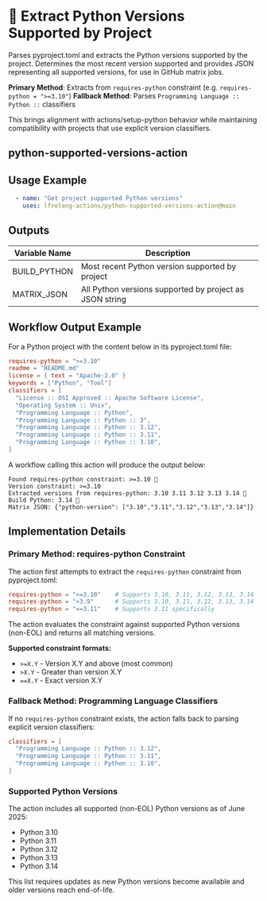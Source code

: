 <!--
# SPDX-License-Identifier: Apache-2.0
# SPDX-FileCopyrightText: 2025 The Linux Foundation
-->

# 🐍 Extract Python Versions Supported by Project

Parses pyproject.toml and extracts the Python versions supported by the
project. Determines the most recent version supported and provides JSON
representing all supported versions, for use in GitHub matrix jobs.

**Primary Method**: Extracts from `requires-python` constraint
(e.g. `requires-python = ">=3.10"`)
**Fallback Method**: Parses `Programming Language :: Python ::` classifiers

This brings alignment with actions/setup-python behavior while maintaining
compatibility with projects that use explicit version classifiers.

## python-supported-versions-action

## Usage Example

<!-- markdownlint-disable MD046 -->

```yaml
  - name: "Get project supported Python versions"
    uses: lfreleng-actions/python-supported-versions-action@main
```

<!-- markdownlint-enable MD046 -->

## Outputs

<!-- markdownlint-disable MD013 -->

| Variable Name | Description                                             |
| ------------- | ------------------------------------------------------- |
| BUILD_PYTHON  | Most recent Python version supported by project         |
| MATRIX_JSON   | All Python versions supported by project as JSON string |

<!-- markdownlint-enable MD013 -->

## Workflow Output Example

For a Python project with the content below in its pyproject.toml file:

```toml
requires-python = ">=3.10"
readme = "README.md"
license = { text = "Apache-2.0" }
keywords = ["Python", "Tool"]
classifiers = [
  "License :: OSI Approved :: Apache Software License",
  "Operating System :: Unix",
  "Programming Language :: Python",
  "Programming Language :: Python :: 3",
  "Programming Language :: Python :: 3.12",
  "Programming Language :: Python :: 3.11",
  "Programming Language :: Python :: 3.10",
]
```

A workflow calling this action will produce the output below:

```console
Found requires-python constraint: >=3.10 💬
Version constraint: >=3.10
Extracted versions from requires-python: 3.10 3.11 3.12 3.13 3.14 💬
Build Python: 3.14 💬
Matrix JSON: {"python-version": ["3.10","3.11","3.12","3.13","3.14"]}
```

## Implementation Details

### Primary Method: requires-python Constraint

The action first attempts to extract the `requires-python` constraint from pyproject.toml:

```toml
requires-python = ">=3.10"    # Supports 3.10, 3.11, 3.12, 3.13, 3.14
requires-python = ">3.9"      # Supports 3.10, 3.11, 3.12, 3.13, 3.14
requires-python = "==3.11"    # Supports 3.11 specifically
```

The action evaluates the constraint against supported Python versions
(non-EOL) and returns all matching versions.

**Supported constraint formats:**

- `>=X.Y` - Version X.Y and above (most common)
- `>X.Y` - Greater than version X.Y
- `==X.Y` - Exact version X.Y

### Fallback Method: Programming Language Classifiers

If no `requires-python` constraint exists, the action falls back to
parsing explicit version classifiers:

```toml
classifiers = [
  "Programming Language :: Python :: 3.12",
  "Programming Language :: Python :: 3.11",
  "Programming Language :: Python :: 3.10",
]
```

### Supported Python Versions

The action includes all supported (non-EOL) Python versions
as of June 2025:

- Python 3.10
- Python 3.11
- Python 3.12
- Python 3.13
- Python 3.14

This list requires updates as new Python versions become available
and older versions reach end-of-life.
